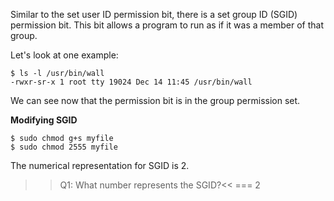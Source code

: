 Similar to the set user ID permission bit, there is a set group ID (SGID) permission bit. This bit allows a program to run as if it was a member of that group. 

Let's look at one example: 

```
$ ls -l /usr/bin/wall
-rwxr-sr-x 1 root tty 19024 Dec 14 11:45 /usr/bin/wall
```

We can see now that the permission bit is in the group permission set. 

**Modifying SGID**

```
$ sudo chmod g+s myfile
$ sudo chmod 2555 myfile
```

The numerical representation for SGID is 2.

>>Q1: What number represents the SGID?<<
=== 2
